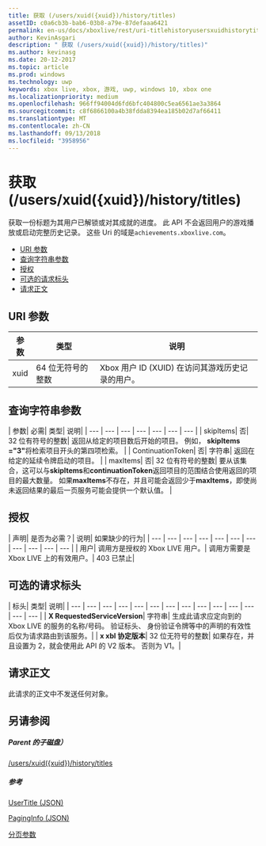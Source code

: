```yaml
---
title: 获取 (/users/xuid({xuid})/history/titles)
assetID: c0a6cb3b-bab6-03b8-a79e-87defaaa6421
permalink: en-us/docs/xboxlive/rest/uri-titlehistoryusersxuidhistorytitlesgetv2.html
author: KevinAsgari
description: " 获取 (/users/xuid({xuid})/history/titles)"
ms.author: kevinasg
ms.date: 20-12-2017
ms.topic: article
ms.prod: windows
ms.technology: uwp
keywords: xbox live, xbox, 游戏, uwp, windows 10, xbox one
ms.localizationpriority: medium
ms.openlocfilehash: 966ff94004d6fd6bfc404800c5ea6561ae3a3864
ms.sourcegitcommit: c8f6866100a4b38fdda8394ea185b02d7af66411
ms.translationtype: MT
ms.contentlocale: zh-CN
ms.lasthandoff: 09/13/2018
ms.locfileid: "3958956"
---
```

# <a name="get-usersxuidxuidhistorytitles"></a>获取 (/users/xuid({xuid})/history/titles)
获取一份标题为其用户已解锁或对其成就的进度。 此 API 不会返回用户的游戏播放或启动完整历史记录。 这些 Uri 的域是`achievements.xboxlive.com`。
 
  * [URI 参数](#ID4EY)
  * [查询字符串参数](#ID4EDB)
  * [授权](#ID4EFD)
  * [可选的请求标头](#ID4EGE)
  * [请求正文](#ID4ERF)
 
<a id="ID4EY"></a>

 
## <a name="uri-parameters"></a>URI 参数
 
| 参数| 类型| 说明| 
| --- | --- | --- | 
| xuid| 64 位无符号的整数| Xbox 用户 ID (XUID) 在访问其游戏历史记录的用户。| 
  
<a id="ID4EDB"></a>

 
## <a name="query-string-parameters"></a>查询字符串参数
 
| 参数| 必需| 类型| 说明| 
| --- | --- | --- | --- | --- | --- | --- | 
| skipItems| 否| 32 位有符号的整数| 返回从给定的项目数后开始的项目。 例如， <b>skipItems ="3"</b>将检索项目开头的第四项检索。 | 
| ContinuationToken| 否| 字符串| 返回在给定的延续令牌启动的项目。 | 
| maxItems| 否| 32 位有符号的整数| 要从该集合，这可以与<b>skipItems</b>和<b>continuationToken</b>返回项目的范围结合使用返回的项目的最大数量。 如果<b>maxItems</b>不存在，并且可能会返回少于<b>maxItems</b>，即使尚未返回结果的最后一页服务可能会提供一个默认值。 | 
  
<a id="ID4EFD"></a>

 
## <a name="authorization"></a>授权
 
| 声明| 是否为必需？| 说明| 如果缺少的行为| 
| --- | --- | --- | --- | --- | --- | --- | --- | --- | --- | --- | 
| 用户| 调用方是授权的 Xbox LIVE 用户。| 调用方需要是 Xbox LIVE 上的有效用户。| 403 已禁止| 
  
<a id="ID4EGE"></a>

 
## <a name="optional-request-headers"></a>可选的请求标头
 
| 标头| 类型| 说明| 
| --- | --- | --- | --- | --- | --- | --- | --- | --- | --- | --- | --- | --- | --- | 
| <b>X RequestedServiceVersion</b>| 字符串| 生成此请求应定向到的 Xbox LIVE 的服务的名称/号码。 验证标头、 身份验证令牌等中的声明的有效性后仅为请求路由到该服务。| 
| <b>x xbl 协定版本</b>| 32 位无符号的整数| 如果存在，并且设置为 2，就会使用此 API 的 V2 版本。 否则为 V1。| 
  
<a id="ID4ERF"></a>

 
## <a name="request-body"></a>请求正文
 
此请求的正文中不发送任何对象。
  
<a id="ID4EDG"></a>

 
## <a name="see-also"></a>另请参阅
 
<a id="ID4EFG"></a>

 
##### <a name="parent"></a>Parent 的子磁盘） 

[/users/xuid({xuid})/history/titles](uri-titlehistoryusersxuidhistorytitlesv2.md)

  
<a id="ID4EPG"></a>

 
##### <a name="reference"></a>参考 

[UserTitle (JSON)](../../json/json-usertitlev2.md)

 [PagingInfo (JSON)](../../json/json-paginginfo.md)

 [分页参数](../../additional/pagingparameters.md)

   